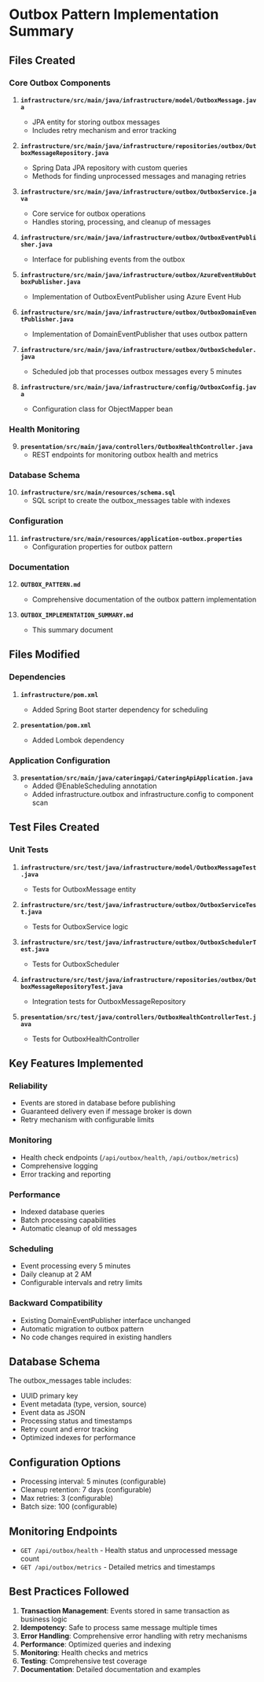 # Outbox Pattern Implementation Summary

## Files Created

### Core Outbox Components

1. **`infrastructure/src/main/java/infrastructure/model/OutboxMessage.java`**
   - JPA entity for storing outbox messages
   - Includes retry mechanism and error tracking

2. **`infrastructure/src/main/java/infrastructure/repositories/outbox/OutboxMessageRepository.java`**
   - Spring Data JPA repository with custom queries
   - Methods for finding unprocessed messages and managing retries

3. **`infrastructure/src/main/java/infrastructure/outbox/OutboxService.java`**
   - Core service for outbox operations
   - Handles storing, processing, and cleanup of messages

4. **`infrastructure/src/main/java/infrastructure/outbox/OutboxEventPublisher.java`**
   - Interface for publishing events from the outbox

5. **`infrastructure/src/main/java/infrastructure/outbox/AzureEventHubOutboxPublisher.java`**
   - Implementation of OutboxEventPublisher using Azure Event Hub

6. **`infrastructure/src/main/java/infrastructure/outbox/OutboxDomainEventPublisher.java`**
   - Implementation of DomainEventPublisher that uses outbox pattern

7. **`infrastructure/src/main/java/infrastructure/outbox/OutboxScheduler.java`**
   - Scheduled job that processes outbox messages every 5 minutes

8. **`infrastructure/src/main/java/infrastructure/config/OutboxConfig.java`**
   - Configuration class for ObjectMapper bean

### Health Monitoring

9. **`presentation/src/main/java/controllers/OutboxHealthController.java`**
   - REST endpoints for monitoring outbox health and metrics

### Database Schema

10. **`infrastructure/src/main/resources/schema.sql`**
    - SQL script to create the outbox_messages table with indexes

### Configuration

11. **`infrastructure/src/main/resources/application-outbox.properties`**
    - Configuration properties for outbox pattern

### Documentation

12. **`OUTBOX_PATTERN.md`**
    - Comprehensive documentation of the outbox pattern implementation

13. **`OUTBOX_IMPLEMENTATION_SUMMARY.md`**
    - This summary document

## Files Modified

### Dependencies

1. **`infrastructure/pom.xml`**
   - Added Spring Boot starter dependency for scheduling

2. **`presentation/pom.xml`**
   - Added Lombok dependency

### Application Configuration

3. **`presentation/src/main/java/cateringapi/CateringApiApplication.java`**
   - Added @EnableScheduling annotation
   - Added infrastructure.outbox and infrastructure.config to component scan

## Test Files Created

### Unit Tests

1. **`infrastructure/src/test/java/infrastructure/model/OutboxMessageTest.java`**
   - Tests for OutboxMessage entity

2. **`infrastructure/src/test/java/infrastructure/outbox/OutboxServiceTest.java`**
   - Tests for OutboxService logic

3. **`infrastructure/src/test/java/infrastructure/outbox/OutboxSchedulerTest.java`**
   - Tests for OutboxScheduler

4. **`infrastructure/src/test/java/infrastructure/repositories/outbox/OutboxMessageRepositoryTest.java`**
   - Integration tests for OutboxMessageRepository

5. **`presentation/src/test/java/controllers/OutboxHealthControllerTest.java`**
   - Tests for OutboxHealthController

## Key Features Implemented

### Reliability
- Events are stored in database before publishing
- Guaranteed delivery even if message broker is down
- Retry mechanism with configurable limits

### Monitoring
- Health check endpoints (`/api/outbox/health`, `/api/outbox/metrics`)
- Comprehensive logging
- Error tracking and reporting

### Performance
- Indexed database queries
- Batch processing capabilities
- Automatic cleanup of old messages

### Scheduling
- Event processing every 5 minutes
- Daily cleanup at 2 AM
- Configurable intervals and retry limits

### Backward Compatibility
- Existing DomainEventPublisher interface unchanged
- Automatic migration to outbox pattern
- No code changes required in existing handlers

## Database Schema

The outbox_messages table includes:
- UUID primary key
- Event metadata (type, version, source)
- Event data as JSON
- Processing status and timestamps
- Retry count and error tracking
- Optimized indexes for performance

## Configuration Options

- Processing interval: 5 minutes (configurable)
- Cleanup retention: 7 days (configurable)
- Max retries: 3 (configurable)
- Batch size: 100 (configurable)

## Monitoring Endpoints

- `GET /api/outbox/health` - Health status and unprocessed message count
- `GET /api/outbox/metrics` - Detailed metrics and timestamps

## Best Practices Followed

1. **Transaction Management**: Events stored in same transaction as business logic
2. **Idempotency**: Safe to process same message multiple times
3. **Error Handling**: Comprehensive error handling with retry mechanisms
4. **Performance**: Optimized queries and indexing
5. **Monitoring**: Health checks and metrics
6. **Testing**: Comprehensive test coverage
7. **Documentation**: Detailed documentation and examples 
